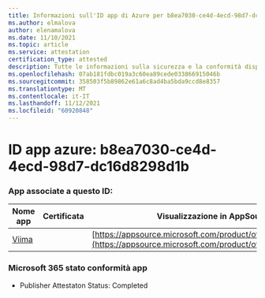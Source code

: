 ```yaml
---
title: Informazioni sull'ID app di Azure per b8ea7030-ce4d-4ecd-98d7-dc16d8298d1b
ms.author: elmalova
author: elenamalova
ms.date: 11/10/2021
ms.topic: article
ms.service: attestation
certification_type: attested
description: Tutte le informazioni sulla sicurezza e la conformità disponibili per b8ea7030-ce4d-4ecd-98d7-dc16d8298d1b.
ms.openlocfilehash: 07ab181fdbc019a3c60ea89cede033866915046b
ms.sourcegitcommit: 358503f5b89862e61a6c8ad4ba5bda9ccd8e8357
ms.translationtype: MT
ms.contentlocale: it-IT
ms.lasthandoff: 11/12/2021
ms.locfileid: "60920848"
---
```

# <a name="azure-app-id-b8ea7030-ce4d-4ecd-98d7-dc16d8298d1b"></a>ID app azure: b8ea7030-ce4d-4ecd-98d7-dc16d8298d1b


### <a name="apps-associated-with-this-id"></a>App associate a questo ID:
| **Nome app** | **Certificata** | **Visualizzazione in AppSource** |
|--------------|---------------|-----------------------|
| [Viima](https://docs.microsoft.com/microsoft-365-app-certification/forward/WA200001589) |  | [https://appsource.microsoft.com/product/office/WA200001589](https://appsource.microsoft.com/product/office/WA200001589) |

### <a name="microsoft-365-app-compliance-status"></a>Microsoft 365 stato conformità app
- Publisher Attestaton Status: Completed
